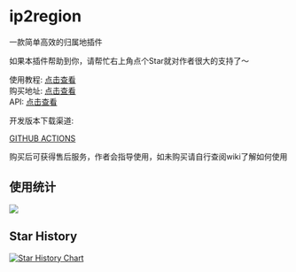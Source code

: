 # ip2region

一款简单高效的归属地插件

如果本插件帮助到你，请帮忙右上角点个Star就对作者很大的支持了～

使用教程: [点击查看](https://ricedoc.handyplus.cn/wiki/ip2region/README/)  
购买地址: [点击查看](https://afdian.net/item/c1bf175c4a3111ed94bb52540025c377)  
API: [点击查看](https://handy-git.github.io/ip2region/)

开发版本下载渠道:

[GITHUB ACTIONS](https://github.com/handy-git/ip2region/actions)

购买后可获得售后服务，作者会指导使用，如未购买请自行查阅wiki了解如何使用

## 使用统计

![](https://bstats.org/signatures/bukkit/ip2region.svg)

## Star History

[![Star History Chart](https://api.star-history.com/svg?repos=handy-git/ip2region&type=Date)](https://star-history.com/#handy-git/ip2region&Date)

